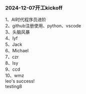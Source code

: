 ### 2024-12-07开工kickoff

1、AI时代程序员进阶 </br>
2、github注册使用、python、vscode </br>
3、头脑风暴 </br>
4、lyf</br> 
5、Jack</br>
6、Michael</br>
7、czr</br>
8、lsy</br>
9、ccd</br>
10、wmz</br>
leo's success!</br>
testing8